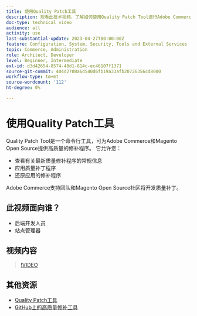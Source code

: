 ```yaml
---
title: 使用Quality Patch工具
description: 观看此技术视频，了解如何使用Quality Patch Tool进行Adobe Commerce和Magento Open Source。
doc-type: technical video
audience: all
activity: use
last-substantial-update: 2023-04-27T00:00:00Z
feature: Configuration, System, Security, Tools and External Services
topic: Commerce, Administration
role: Architect, Developer
level: Beginner, Intermediate
exl-id: d3d42654-8574-48d1-814c-ec46107f1371
source-git-commit: 404d2708a6d540d6fb19a33afb20726356cd8000
workflow-type: tm+mt
source-wordcount: '112'
ht-degree: 0%

---
```


# 使用Quality Patch工具

Quality Patch Tool是一个命令行工具，可为Adobe Commerce和Magento Open Source提供高质量的修补程序。 它允许您：

- 查看有关最新质量修补程序的常规信息
- 应用质量补丁程序
- 还原应用的修补程序

Adobe Commerce支持团队和Magento Open Source社区将开发质量补丁。

## 此视频面向谁？

- 后端开发人员
- 站点管理器

## 视频内容

>[!VIDEO](https://video.tv.adobe.com/v/344000?quality=12&learn=on)

## 其他资源

- [Quality Patch工具](https://experienceleague.adobe.com/tools/commerce-quality-patches/index.html)
- [GitHub上的高质量修补工具](https://github.com/magento/quality-patches)
